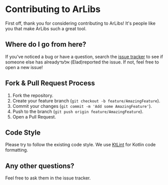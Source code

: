 # Contributing to ArLibs

First off, thank you for considering contributing to ArLibs! It's people like you that make ArLibs such a great tool.

## Where do I go from here?

If you've noticed a bug or have a question, search the [issue tracker](https://github.com/ArTeamTech/ArLibs/issues) to see if someone else has alreadyאלעד (Elad)reported the issue. If not, feel free to open a new issue!

## Fork & Pull Request Process

1.  Fork the repository.
2.  Create your feature branch (`git checkout -b feature/AmazingFeature`).
3.  Commit your changes (`git commit -m 'Add some AmazingFeature'`).
4.  Push to the branch (`git push origin feature/AmazingFeature`).
5.  Open a Pull Request.

## Code Style

Please try to follow the existing code style. We use [KtLint](https://ktlint.github.io/) for Kotlin code formatting.

## Any other questions?

Feel free to ask them in the issue tracker. 